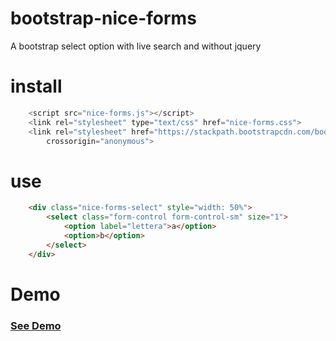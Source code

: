 # bootstrap-nice-forms
A bootstrap select option with live search and without jquery

# install
```javascript
    <script src="nice-forms.js"></script>
    <link rel="stylesheet" type="text/css" href="nice-forms.css">
    <link rel="stylesheet" href="https://stackpath.bootstrapcdn.com/bootstrap/4.3.1/css/bootstrap.min.css" integrity="sha384-ggOyR0iXCbMQv3Xipma34MD+dH/1fQ784/j6cY/iJTQUOhcWr7x9JvoRxT2MZw1T"
        crossorigin="anonymous">
```

# use
```html
    <div class="nice-forms-select" style="width: 50%">
        <select class="form-control form-control-sm" size="1">
            <option label="lettera">a</option>
            <option>b</option>
        </select>
    </div>
```

# Demo
### [See Demo](https://ditzel.github.io/bootstrap-nice-forms/)
